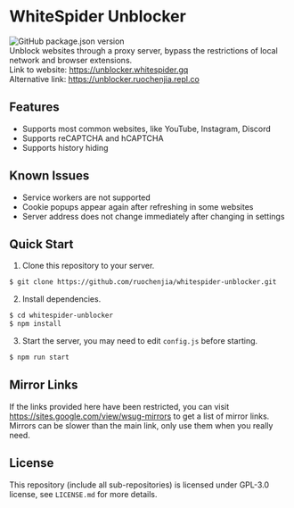 # WhiteSpider Unblocker
![GitHub package.json version](https://img.shields.io/github/package-json/v/ruochenjia/whitespider-unblocker) <br />
Unblock websites through a proxy server, bypass the restrictions of local network and browser extensions. <br />
Link to website: https://unblocker.whitespider.gq <br />
Alternative link: https://unblocker.ruochenjia.repl.co

## Features
 - Supports most common websites, like YouTube, Instagram, Discord
 - Supports reCAPTCHA and hCAPTCHA
 - Supports history hiding

## Known Issues
 - Service workers are not supported
 - Cookie popups appear again after refreshing in some websites
 - Server address does not change immediately after changing in settings

## Quick Start
1. Clone this repository to your server.
```sh
$ git clone https://github.com/ruochenjia/whitespider-unblocker.git
```
2. Install dependencies.
```sh
$ cd whitespider-unblocker
$ npm install
```
3. Start the server, you may need to edit `config.js` before starting.
```sh
$ npm run start
```

## Mirror Links
If the links provided here have been restricted, you can visit https://sites.google.com/view/wsug-mirrors to get a list of mirror links. <br />
Mirrors can be slower than the main link, only use them when you really need.

## License
This repository (include all sub-repositories) is licensed under GPL-3.0 license, see `LICENSE.md` for more details.
